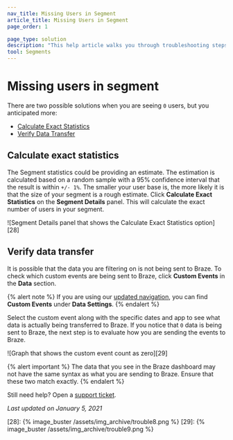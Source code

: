 ```yaml
---
nav_title: Missing Users in Segment
article_title: Missing Users in Segment
page_order: 1

page_type: solution
description: "This help article walks you through troubleshooting steps if zero users are showing in your segment, but you anticipate more."
tool: Segments
---
```


# Missing users in segment

There are two possible solutions when you are seeing `0` users, but you anticipated more:
* [Calculate Exact Statistics](#calculate-exact-statistics)
* [Verify Data Transfer](#verify-data-transfer)

## Calculate exact statistics

The Segment statistics could be providing an estimate. The estimation is calculated based on a random sample with a 95% confidence interval that the result is within `+/- 1%`. The smaller your user base is, the more likely it is that the size of your segment is a rough estimate. Click **Calculate Exact Statistics** on the **Segment Details** panel. This will calculate the exact number of users in your segment.

![Segment Details panel that shows the Calculate Exact Statistics option][28]

## Verify data transfer

It is possible that the data you are filtering on is not being sent to Braze. To check which custom events are being sent to Braze, click **Custom Events** in the **Data** section. 

{% alert note %}
If you are using our [updated navigation]({{site.baseurl}}/navigation), you can find **Custom Events** under **Data Settings**.
{% endalert %}

Select the custom event along with the specific dates and app to see what data is actually being transferred to Braze. If you notice that `0` data is being sent to Braze, the next step is to evaluate how you are sending the events to Braze.

![Graph that shows the custom event count as zero][29]

{% alert important %} 
The data that you see in the Braze dashboard may not have the same syntax as what you are sending to Braze. Ensure that these two match exactly.
{% endalert %}

Still need help? Open a [support ticket]({{site.baseurl}}/braze_support/).

_Last updated on January 5, 2021_

[28]: {% image_buster /assets/img_archive/trouble8.png %}
[29]: {% image_buster /assets/img_archive/trouble9.png %}
